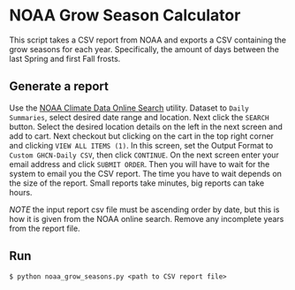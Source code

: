 # NOAA Grow Season Calculator

This script takes a CSV report from NOAA and exports a CSV containing the grow seasons for each year. Specifically, the amount of days between the last Spring and first Fall frosts.

## Generate a report

Use the [NOAA Climate Data Online Search](https://www.ncdc.noaa.gov/cdo-web/search) utility. Dataset to `Daily Summaries`, select desired date range and location. Next click the `SEARCH` button. Select the desired location details on the left in the next screen and add to cart. Next checkout but clicking on the cart in the top right corner and clicking `VIEW ALL ITEMS (1)`. In this screen, set the Output Format to `Custom GHCN-Daily CSV`, then click `CONTINUE`. On the next screen enter your email address and click `SUBMIT ORDER`. Then you will have to wait for the system to email you the CSV report. The time you have to wait depends on the size of the report. Small reports take minutes, big reports can take hours.

*NOTE* the input report csv file must be ascending order by date, but this is how it is given from the NOAA online search. Remove any incomplete years from the report file.

## Run

```
$ python noaa_grow_seasons.py <path to CSV report file>
```
